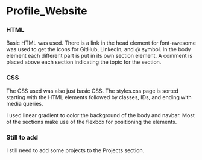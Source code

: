 # Profile_Website

### HTML

Basic HTML was used. There is a link in the head element for font-awesome was used to get the icons for GitHub, LinkedIn, and @ symbol. In the body element each different part is put in its own section element. A comment is placed above each section indicating the topic for the section.

### CSS

The CSS used was also just basic CSS. The styles.css page is sorted starting with the HTML elements followed by classes, IDs, and ending with media queries.

I used linear gradient to color the background of the body and navbar. Most of the sections make use of the flexbox for positioning the elements.

### Still to add

I still need to add some projects to the Projects section.
